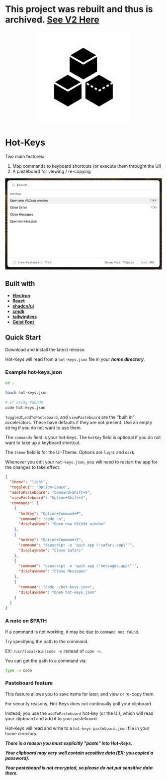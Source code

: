 # This project was rebuilt and thus is archived. [See V2 Here](https://github.com/HayesBarber/hot-keys-v2)

<div align="center">
    <img src="src/assets/tray-icon.png" alt="Icon" height="300px"/>
</div>

# Hot-Keys

Two main features:

1. Map commands to keyboard shortcuts (or execute them throught the UI)
2. A pasteboard for viewing / re-copying

<div align="center">
    <img src="src/assets/ui-image.png" alt="UI"/>
</div>

## Built with

- [**Electron**](https://www.electronjs.org)
- [**React**](https://react.dev)
- [**shadcn/ui**](https://ui.shadcn.com)
- [**cmdk**](https://github.com/pacocoursey/cmdk)
- [**tailwindcss**](https://tailwindcss.com)
- [**Geist Font**](https://github.com/vercel/geist-font/blob/main/LICENSE.txt)

## Quick Start

Download and install the latest release.

Hot-Keys will read from a `hot-keys.json` file in your **_home directory_**.

### Example hot-keys.json

```bash
cd ~
```

```bash
touch hot-keys.json
```

```bash
# if using VSCode
code hot-keys.json
```

`toggleUI`,`addToPasteboard`, and `viewPasteboard` are the "built in" accelerators.
These have defaults if they are not present.
Use an empty string if you do not want to use them.

The `commands` field is your hot-keys. The `hotKey` field is optional if you do not want to take up a keyboard shortcut.

The `theme` field is for the UI-Theme. Options are `light` and `dark`.

Whenever you edit your `hot-keys.json`, you will need to restart the app for the changes to take effect.

```json
{
  "theme": "light",
  "toggleUI": "Option+Space",
  "addToPasteboard": "Command+Shift+V",
  "viewPasteboard": "Option+Shift+V",
  "commands": [
    {
      "hotKey": "Option+Command+P",
      "command": "code -n",
      "displayName": "Open new VSCode window"
    },
    {
      "hotKey": "Option+Command+I",
      "command": "osascript -e 'quit app \"safari.app\"'",
      "displayName": "Close Safari"
    },
    {
      "command": "osascript -e 'quit app \"messages.app\"'",
      "displayName": "Close Messages"
    },
    {
      "command": "code ~/hot-keys.json",
      "displayName": "Open hot-keys.json"
    }
  ]
}
```

### A note on $PATH

If a command is not working, it may be due to `command not found`.

Try specifying the path to the command.

EX: `/usr/local/bin/code -n` instead of `code -n`.

You can get the path to a command via:

```bash
type -a code
```

### Pasteboard feature

This feature allows you to save items for later, and view or re-copy them.

For security reasons, Hot-Keys does not continually poll your clipboard.

Instead, you use the `addToPasteboard` hot-key (or the UI), which will read your clipboard and add it to your pasteboard.

Hot-Keys will read and write to a `hot-keys-pasteboard.json` file in your home directory.

**_There is a reason you must explicitly "paste" into Hot-Keys._**

**_Your clipboard may very well contain sensitive data (EX: you copied a password)._**

**_Your pasteboard is not encrypted, so please do not put sensitive data there._**
